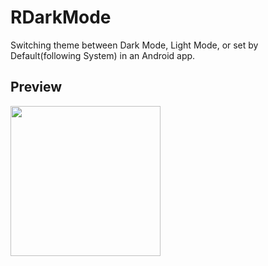 # RDarkMode

Switching theme between Dark Mode, Light Mode, or set by Default(following System) in an Android app.


## Preview
<img src="https://github.com/RadRasyad/RDarkMode/blob/master/ss/preview.gif" width="240"> 
